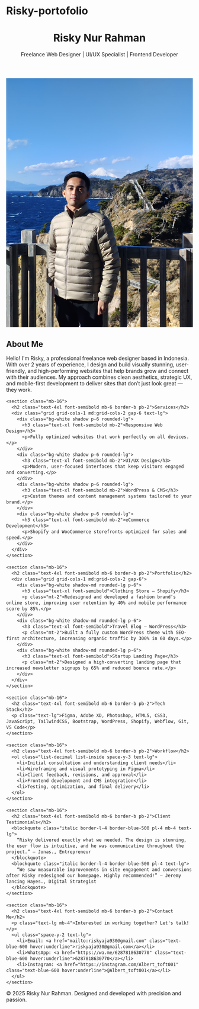 # Risky-portofolio
<!DOCTYPE html>
<html lang="en">
<head>
  <meta charset="UTF-8" />
  <meta name="viewport" content="width=device-width, initial-scale=1.0" />
  <title>Hey,Im Risky Nur Rahman | Web Design Freelancer</title>
  <script src="https://cdn.tailwindcss.com"></script>
  <link href="https://fonts.googleapis.com/css2?family=Inter:wght@400;600;800&display=swap" rel="stylesheet">
  <style>
    body {
      font-family: 'Inter', sans-serif;
    }
  </style>
</head>
<body class="bg-gray-50 text-gray-800">
  <header class="bg-gray-900 text-white py-12 text-center">
    <h1 class="text-5xl font-extrabold">Risky Nur Rahman</h1>
    <p class="text-xl mt-3">Freelance Web Designer | UI/UX Specialist | Frontend Developer</p>
  </header>

  <main class="max-w-6xl mx-auto px-6 py-12">
    <section class="mb-16">
      <section class="mb-16">
  
  <img src="profile.jpg.jpg" alt="Risky Nur Rahman" class="w-48 h-48 rounded-full mx-auto mb-6 object-cover shadow-lg" />
  <p class="text-lg leading-relaxed">
      <h2 class="text-4xl font-semibold mb-6 border-b pb-2">About Me</h2>
      <p class="text-lg leading-relaxed">
        Hello! I'm Risky, a professional freelance web designer based in Indonesia. With over 2 years of experience, I design and build visually stunning, user-friendly, and high-performing websites that help brands grow and connect with their audiences. My approach combines clean aesthetics, strategic UX, and mobile-first development to deliver sites that don’t just look great — they work.
      </p>
    </section>


    <section class="mb-16">
      <h2 class="text-4xl font-semibold mb-6 border-b pb-2">Services</h2>
      <div class="grid grid-cols-1 md:grid-cols-2 gap-6 text-lg">
        <div class="bg-white shadow p-6 rounded-lg">
          <h3 class="text-xl font-semibold mb-2">Responsive Web Design</h3>
          <p>Fully optimized websites that work perfectly on all devices.</p>
        </div>
        <div class="bg-white shadow p-6 rounded-lg">
          <h3 class="text-xl font-semibold mb-2">UI/UX Design</h3>
          <p>Modern, user-focused interfaces that keep visitors engaged and converting.</p>
        </div>
        <div class="bg-white shadow p-6 rounded-lg">
          <h3 class="text-xl font-semibold mb-2">WordPress & CMS</h3>
          <p>Custom themes and content management systems tailored to your brand.</p>
        </div>
        <div class="bg-white shadow p-6 rounded-lg">
          <h3 class="text-xl font-semibold mb-2">eCommerce Development</h3>
          <p>Shopify and WooCommerce storefronts optimized for sales and speed.</p>
        </div>
      </div>
    </section>

    <section class="mb-16">
      <h2 class="text-4xl font-semibold mb-6 border-b pb-2">Portfolio</h2>
      <div class="grid grid-cols-1 md:grid-cols-2 gap-6">
        <div class="bg-white shadow-md rounded-lg p-6">
          <h3 class="text-xl font-semibold">Clothing Store – Shopify</h3>
          <p class="mt-2">Redesigned and developed a fashion brand’s online store, improving user retention by 40% and mobile performance score by 85%.</p>
        </div>
        <div class="bg-white shadow-md rounded-lg p-6">
          <h3 class="text-xl font-semibold">Travel Blog – WordPress</h3>
          <p class="mt-2">Built a fully custom WordPress theme with SEO-first architecture, increasing organic traffic by 300% in 60 days.</p>
        </div>
        <div class="bg-white shadow-md rounded-lg p-6">
          <h3 class="text-xl font-semibold">Startup Landing Page</h3>
          <p class="mt-2">Designed a high-converting landing page that increased newsletter signups by 65% and reduced bounce rate.</p>
        </div>
      </div>
    </section>

    <section class="mb-16">
      <h2 class="text-4xl font-semibold mb-6 border-b pb-2">Tech Stack</h2>
      <p class="text-lg">Figma, Adobe XD, Photoshop, HTML5, CSS3, JavaScript, TailwindCSS, Bootstrap, WordPress, Shopify, Webflow, Git, VS Code</p>
    </section>

    <section class="mb-16">
      <h2 class="text-4xl font-semibold mb-6 border-b pb-2">Workflow</h2>
      <ol class="list-decimal list-inside space-y-3 text-lg">
        <li>Initial consultation and understanding client needs</li>
        <li>Wireframing and visual prototyping in Figma</li>
        <li>Client feedback, revisions, and approval</li>
        <li>Frontend development and CMS integration</li>
        <li>Testing, optimization, and final delivery</li>
      </ol>
    </section>

    <section class="mb-16">
      <h2 class="text-4xl font-semibold mb-6 border-b pb-2">Client Testimonials</h2>
      <blockquote class="italic border-l-4 border-blue-500 pl-4 mb-4 text-lg">
        “Risky delivered exactly what we needed. The design is stunning, the user flow is intuitive, and he was communicative throughout the project.” — Jonas., Entrepreneur
      </blockquote>
      <blockquote class="italic border-l-4 border-blue-500 pl-4 text-lg">
        “We saw measurable improvements in site engagement and conversions after Risky redesigned our homepage. Highly recommended!” — Jeremy lancing Hayes., Digital Strategist
      </blockquote>
    </section>

    <section class="mb-16">
      <h2 class="text-4xl font-semibold mb-6 border-b pb-2">Contact Me</h2>
      <p class="text-lg mb-4">Interested in working together? Let's talk!</p>
      <ul class="space-y-2 text-lg">
        <li>Email: <a href="mailto:riskyaja930@gmail.com" class="text-blue-600 hover:underline">riskyaja930@gmail.com</a></li>
        <li>WhatsApp: <a href="https://wa.me/6287818630770" class="text-blue-600 hover:underline">6287818630770</a></li>
        <li>Instagram: <a href="https://instagram.com/Albert_toft001" class="text-blue-600 hover:underline">@Albert_toft001</a></li>
      </ul>
    </section>
  </main>

  <footer class="bg-gray-900 text-white text-center py-6">
    <p>&copy; 2025 Risky Nur Rahman. Designed and developed with precision and passion.</p>
  </footer>
</body>
</html>
